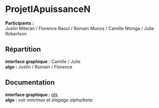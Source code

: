 # ProjetIApuissanceN

**Participants :**  
Justin Miteran / Florence Raoul / Romain Munos / Camille Ntonga / Julie Robertson  

## Répartition

**interface graphique :** Camille / Julie  
**algo :** Justin / Romain / Florence

## Documentation

**interface graphique :** [gtk](https://www.gtk.org/docs/getting-started/hello-world/)  
**algo :** voir *min/max* et *élagage alpha/beta*
